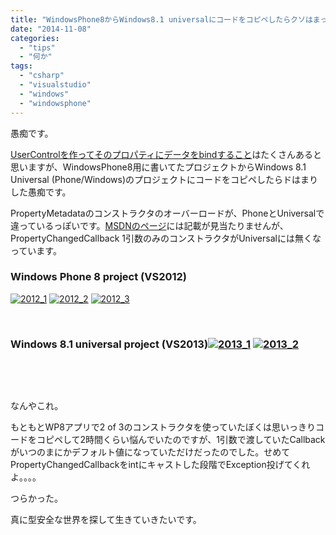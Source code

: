 ```yaml
---
title: "WindowsPhone8からWindows8.1 universalにコードをコピペしたらクソはまった話"
date: "2014-11-08"
categories: 
  - "tips"
  - "何か"
tags: 
  - "csharp"
  - "visualstudio"
  - "windows"
  - "windowsphone"
---
```


愚痴です。

[UserControlを作ってそのプロパティにデータをbindすること](https://blog.naotaco.com/archives/534 "UserControlのプロパティに値をBindingする")はたくさんあると思いますが、WindowsPhone8用に書いてたプロジェクトからWindows 8.1 Universal (Phone/Windows)のプロジェクトにコードをコピペしたらドはまりした愚痴です。

PropertyMetadataのコンストラクタのオーバーロードが、PhoneとUniversalで違っているっぽいです。[MSDNのページ](http://msdn.microsoft.com/ja-jp/library/ms557330%28v=vs.110%29.aspx)には記載が見当たりませんが、PropertyChangedCallback 1引数のみのコンストラクタがUniversalには無くなっています。

### Windows Phone 8 project (VS2012)

[![2012_1](https://blog.naotaco.com/wp-content/uploads/2014/11/2012_1.png)](https://blog.naotaco.com/wp-content/uploads/2014/11/2012_1.png) [![2012_2](https://blog.naotaco.com/wp-content/uploads/2014/11/2012_2.png)](https://blog.naotaco.com/wp-content/uploads/2014/11/2012_2.png) [![2012_3](https://blog.naotaco.com/wp-content/uploads/2014/11/2012_3.png)](https://blog.naotaco.com/wp-content/uploads/2014/11/2012_3.png)

 

### Windows 8.1 universal project (VS2013)[![2013_1](https://blog.naotaco.com/wp-content/uploads/2014/11/2013_1.png)](https://blog.naotaco.com/wp-content/uploads/2014/11/2013_1.png) [![2013_2](https://blog.naotaco.com/wp-content/uploads/2014/11/2013_2.png)](https://blog.naotaco.com/wp-content/uploads/2014/11/2013_2.png)

 

 

なんやこれ。

もともとWP8アプリで2 of 3のコンストラクタを使っていたぼくは思いっきりコードをコピペして2時間くらい悩んでいたのですが、1引数で渡していたCallbackがいつのまにかデフォルト値になっていただけだったのでした。せめてPropertyChangedCallbackをintにキャストした段階でException投げてくれよ。。。。

つらかった。

真に型安全な世界を探して生きていきたいです。
